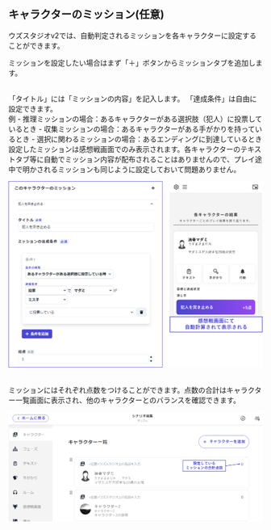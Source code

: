 ## キャラクターのミッション(任意)

ウズスタジオv2では、自動判定されるミッションを各キャラクターに設定することができます。

ミッションを設定したい場合はまず「＋」ボタンからミッションタブを追加します。

<br>
「タイトル」には「ミッションの内容」を記入します。
「達成条件」は自由に設定できます。

<br>
例
- 推理ミッションの場合：あるキャラクターがある選択肢（犯人）に投票しているとき
- 収集ミッションの場合：あるキャラクターがある手がかりを持っているとき
- 選択に関わるミッションの場合：あるエンディングに到達しているとき

<br>
設定したミッションは感想戦画面でのみ表示されます。各キャラクターのテキストタブ等に自動でミッション内容が配布されることはありませんので、プレイ途中で明かされるミッションも同じように設定しておいて問題ありません。

![](../../images/character4.png)

<br>
ミッションにはそれぞれ点数をつけることができます。点数の合計はキャラクター一覧画面に表示され、他のキャラクターとのバランスを確認できます。

![](../../images/character5.png)